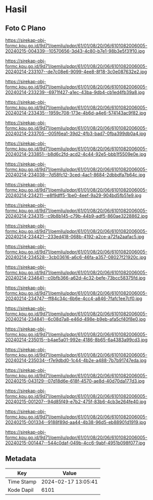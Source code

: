 # Hasil

## Foto C Plano

https://sirekap-obj-formc.kpu.go.id/9d71/pemilu/pdpr/61/01/08/20/06/6101082006005-20240215-004339--10570656-3d43-4c80-b7e1-98b3e5f31f10.jpg

https://sirekap-obj-formc.kpu.go.id/9d71/pemilu/pdpr/61/01/08/20/06/6101082006005-20240214-233107--de7c08e6-9099-4ee8-8f18-3c0e087632e2.jpg

https://sirekap-obj-formc.kpu.go.id/9d71/pemilu/pdpr/61/01/08/20/06/6101082006005-20240214-233239--6971f427-a1ec-43ba-9db4-cb1ed4fb39a8.jpg

https://sirekap-obj-formc.kpu.go.id/9d71/pemilu/pdpr/61/01/08/20/06/6101082006005-20240214-233435--1959c708-173e-4b6d-a4e6-574143ac9f82.jpg

https://sirekap-obj-formc.kpu.go.id/9d71/pemilu/pdpr/61/01/08/20/06/6101082006005-20240214-233705--005f6ea1-39d2-4fb3-bad7-0fba399db0a4.jpg

https://sirekap-obj-formc.kpu.go.id/9d71/pemilu/pdpr/61/01/08/20/06/6101082006005-20240214-233851--b8d6c2fd-acd2-4c44-92e5-bbb1f5509e0e.jpg

https://sirekap-obj-formc.kpu.go.id/9d71/pemilu/pdpr/61/01/08/20/06/6101082006005-20240214-234038--7d58fc12-3ced-4ac1-8684-2dbbdfa7b64c.jpg

https://sirekap-obj-formc.kpu.go.id/9d71/pemilu/pdpr/61/01/08/20/06/6101082006005-20240214-234211--e8f9dff5-1be0-4eef-9a29-904bd5fb51e9.jpg

https://sirekap-obj-formc.kpu.go.id/9d71/pemilu/pdpr/61/01/08/20/06/6101082006005-20240214-234315--c9b8b145-c79b-44b9-adf5-860ae3228862.jpg

https://sirekap-obj-formc.kpu.go.id/9d71/pemilu/pdpr/61/01/08/20/06/6101082006005-20240214-234421--233ed418-068b-4192-a2ce-a72fa2aafac5.jpg

https://sirekap-obj-formc.kpu.go.id/9d71/pemilu/pdpr/61/01/08/20/06/6101082006005-20240214-234528--3cb03616-a6c6-46fa-a357-08027f21920c.jpg

https://sirekap-obj-formc.kpu.go.id/9d71/pemilu/pdpr/61/01/08/20/06/6101082006005-20240214-234641--c0bfb366-a62d-4c32-befe-73bcc58375fd.jpg

https://sirekap-obj-formc.kpu.go.id/9d71/pemilu/pdpr/61/01/08/20/06/6101082006005-20240214-234747--ff84c34c-6b6e-4cc4-a846-7fafc1ee7cf0.jpg

https://sirekap-obj-formc.kpu.go.id/9d71/pemilu/pdpr/61/01/08/20/06/6101082006005-20240214-234841--6c08d7a8-e46d-498e-b9eb-afa5cf40f8e0.jpg

https://sirekap-obj-formc.kpu.go.id/9d71/pemilu/pdpr/61/01/08/20/06/6101082006005-20240214-235015--b4ae5a01-992e-4186-8b65-6a4383a99cd3.jpg

https://sirekap-obj-formc.kpu.go.id/9d71/pemilu/pdpr/61/01/08/20/06/6101082006005-20240214-235034--f7e9dbd0-1c44-4b2e-a488-7b7b91747eda.jpg

https://sirekap-obj-formc.kpu.go.id/9d71/pemilu/pdpr/61/01/08/20/06/6101082006005-20240215-043129--07d18d6e-618f-4570-ae8d-40d70da177d3.jpg

https://sirekap-obj-formc.kpu.go.id/9d71/pemilu/pdpr/61/01/08/20/06/6101082006005-20240215-001207--94d85f49-e7b2-475f-83b6-4cb3e264fe40.jpg

https://sirekap-obj-formc.kpu.go.id/9d71/pemilu/pdpr/61/01/08/20/06/6101082006005-20240215-001334--9188f89d-aa44-4b38-96d5-eb88901d1919.jpg

https://sirekap-obj-formc.kpu.go.id/9d71/pemilu/pdpr/61/01/08/20/06/6101082006005-20240215-001447--544c0daf-049b-4cc6-9abf-4951b098f077.jpg


## Metadata

| Key        | Value               |
| ---------- | ------------------- |
| Time Stamp | 2024-02-17 13:05:41 |
| Kode Dapil | 6101                |



